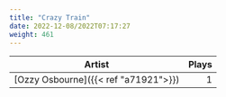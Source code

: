 ```yaml
---
title: "Crazy Train"
date: 2022-12-08/2022T07:17:27
weight: 461
---
```




 Artist | Plays 
----- | -----:
[Ozzy Osbourne]({{< ref "a71921">}}) | 1
